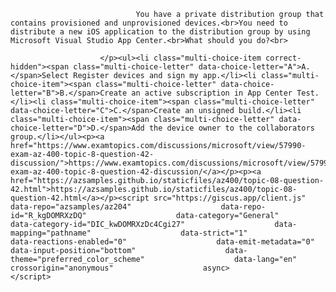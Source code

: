 <p class="card-text">
							
								You have a private distribution group that contains provisioned and unprovisioned devices.<br>You need to distribute a new iOS application to the distribution group by using Microsoft Visual Studio App Center.<br>What should you do?<br>
							
						</p><ul><li class="multi-choice-item correct-hidden"><span class="multi-choice-letter" data-choice-letter="A">A.</span>Select Register devices and sign my app.</li><li class="multi-choice-item"><span class="multi-choice-letter" data-choice-letter="B">B.</span>Create an active subscription in App Center Test.</li><li class="multi-choice-item"><span class="multi-choice-letter" data-choice-letter="C">C.</span>Create an unsigned build.</li><li class="multi-choice-item"><span class="multi-choice-letter" data-choice-letter="D">D.</span>Add the device owner to the collaborators group.</li></ul><p><a href="https://www.examtopics.com/discussions/microsoft/view/57990-exam-az-400-topic-8-question-42-discussion/">https://www.examtopics.com/discussions/microsoft/view/57990-exam-az-400-topic-8-question-42-discussion/</a></p><p><a href="https://azsamples.github.io/staticfiles/az400/topic-08-question-42.html">https://azsamples.github.io/staticfiles/az400/topic-08-question-42.html</a></p><script src="https://giscus.app/client.js"                    data-repo="azsamples/az204"                    data-repo-id="R_kgDOMRXzDQ"                    data-category="General"                    data-category-id="DIC_kwDOMRXzDc4Cgi27"                    data-mapping="pathname"                    data-strict="1"                    data-reactions-enabled="0"                    data-emit-metadata="0"                    data-input-position="bottom"                    data-theme="preferred_color_scheme"                    data-lang="en"                    crossorigin="anonymous"                    async>                    </script>
